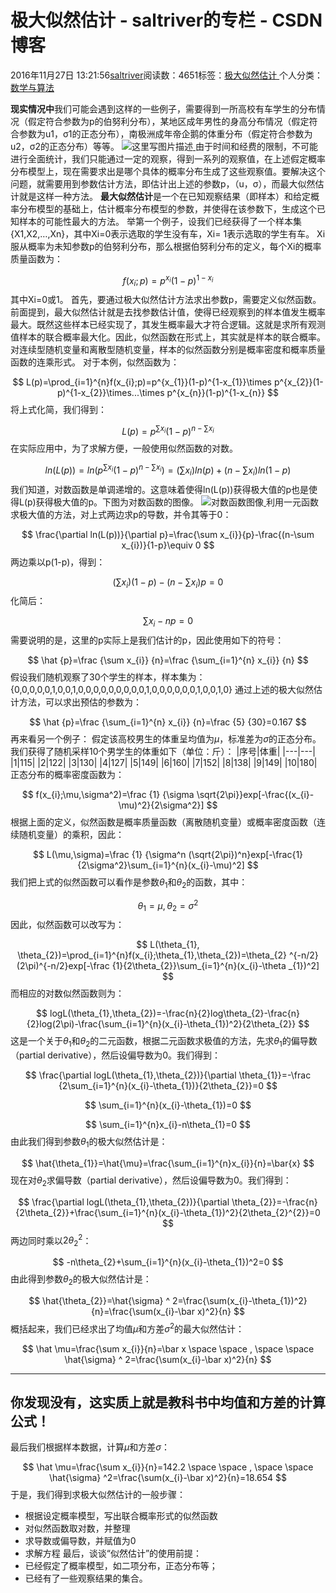 
# 极大似然估计 - saltriver的专栏 - CSDN博客


2016年11月27日 13:21:56[saltriver](https://me.csdn.net/saltriver)阅读数：4651标签：[极大似然估计																](https://so.csdn.net/so/search/s.do?q=极大似然估计&t=blog)个人分类：[数学与算法																](https://blog.csdn.net/saltriver/article/category/6363187)



**现实情况中**我们可能会遇到这样的一些例子，需要得到一所高校有车学生的分布情况（假定符合参数为p的伯努利分布），某地区成年男性的身高分布情况（假定符合参数为u1，σ1的正态分布），南极洲成年帝企鹅的体重分布（假定符合参数为u2，σ2的正态分布）等等。
![这里写图片描述](https://img-blog.csdn.net/20161127130441793)[ ](https://img-blog.csdn.net/20161127130441793)
由于时间和经费的限制，不可能进行全面统计，我们只能通过一定的观察，得到一系列的观察值，在上述假定概率分布模型上，现在需要求出是哪个具体的概率分布生成了这些观察值。要解决这个问题，就需要用到参数估计方法，即估计出上述的参数p，（u，σ），而最大似然估计就是这样一种方法。
[
](https://img-blog.csdn.net/20161127130441793)**最大似然估计**是一个在已知观察结果（即样本）和给定概率分布模型的基础上，估计概率分布模型的参数，并使得在该参数下，生成这个已知样本的可能性最大的方法。
[
](https://img-blog.csdn.net/20161127130441793)举第一个例子，设我们已经获得了一个样本集{X1,X2,…,Xn}，其中Xi=0表示选取的学生没有车，Xi= 1表示选取的学生有车。  Xi服从概率为未知参数p的伯努利分布，那么根据伯努利分布的定义，每个Xi的概率质量函数为：

$$
f(x_{i};p)=p^{x_{i}}(1-p)^{1-x_{i}}
$$
其中Xi=0或1。 首先，要通过极大似然估计方法求出参数p，需要定义似然函数。前面提到，最大似然估计就是去找参数估计值，使得已经观察到的样本值发生概率最大。既然这些样本已经实现了，其发生概率最大才符合逻辑。这就是求所有观测值样本的联合概率最大化。因此，似然函数在形式上，其实就是样本的联合概率。对连续型随机变量和离散型随机变量，样本的似然函数分别是概率密度和概率质量函数的连乘形式。
对于本例，似然函数为：

$$
L(p)=\prod_{i=1}^{n}f(x_{i};p)=p^{x_{1}}(1-p)^{1-x_{1}}\times  p^{x_{2}}(1-p)^{1-x_{2}}\times...\times p^{x_{n}}(1-p)^{1-x_{n}}
$$
将上式化简，我们得到：

$$
L(p)=p^{\sum x_{i}}(1-p)^{n-\sum x_{i}}
$$
在实际应用中，为了求解方便，一般使用似然函数的对数。

$$
ln(L(p))=ln(p^{\sum x_{i}}(1-p)^{n-\sum x_{i}})=(\sum x_{i})ln(p)+(n-\sum x_{i})ln(1-p)
$$
我们知道，对数函数是单调递增的。这意味着使得ln(L(p))获得极大值的p也是使得L(p)获得极大值的p。下图为对数函数的图像。
![对数函数图像](https://img-blog.csdn.net/20161127131455271)[ ](https://img-blog.csdn.net/20161127131455271)
利用一元函数求极大值的方法，对上式两边求p的导数，并令其等于0：

$$
\frac{\partial ln(L(p))}{\partial p}=\frac{\sum x_{i}}{p}-\frac{(n-\sum x_{i})}{1-p}\equiv 0
$$
两边乘以p(1-p)，得到：

$$
(\sum x_{i})(1-p)-(n-\sum x_{i})p=0
$$
化简后：

$$
\sum x_{i}-np=0
$$
需要说明的是，这里的p实际上是我们估计的p，因此使用如下的符号：

$$
\hat {p}=\frac {\sum x_{i}} {n}=\frac {\sum_{i=1}^{n} x_{i}} {n}
$$
假设我们随机观察了30个学生的样本，样本集为：
{0,0,0,0,0,1,0,0,1,0,0,0,0,0,0,0,0,0,1,0,0,0,0,0,0,1,0,0,1,0}
通过上述的极大似然估计方法，可以求出预估的参数为：

$$
\hat {p}=\frac {\sum_{i=1}^{n} x_{i}} {n}=\frac {5} {30}=0.167
$$
再来看另一个例子：
假定该高校男生的体重呈均值为$\mu$，标准差为$\sigma$的正态分布。我们获得了随机采样10个男学生的体重如下（单位：斤）：
|序号|体重|
|---|---|
|1|115|
|2|122|
|3|130|
|4|127|
|5|149|
|6|160|
|7|152|
|8|138|
|9|149|
|10|180|
正态分布的概率密度函数为：

$$
f(x_{i};\mu,\sigma^2)=\frac {1} {\sigma \sqrt{2\pi}}exp[-\frac{(x_{i}-\mu)^2}{2\sigma^2}]
$$
根据上面的定义，似然函数是概率质量函数（离散随机变量）或概率密度函数（连续随机变量）的乘积，因此：

$$
L(\mu,\sigma)=\frac {1} {\sigma^n (\sqrt{2\pi})^n}exp[-\frac{1}{2\sigma^2}\sum_{i=1}^{n}(x_{i}-\mu)^2]
$$
我们把上式的似然函数可以看作是参数$\theta_{1}$和$\theta_{2}$的函数，其中：

$$
\theta_{1}=\mu, \theta_{2}=\sigma^2
$$
因此，似然函数可以改写为：

$$
L(\theta_{1}, \theta_{2})=\prod_{i=1}^{n}f(x_{i};\theta_{1},\theta_{2})=\theta_{2} ^{-n/2} (2\pi)^{-n/2}exp[-\frac {1}{2\theta_{2}}\sum_{i=1}^{n}(x_{i}-\theta
_{1})^2]
$$
而相应的对数似然函数则为：

$$
logL(\theta_{1},\theta_{2})=-\frac{n}{2}log\theta_{2}-\frac{n}{2}log(2\pi)-\frac{\sum_{i=1}^{n}(x_{i}-\theta_{1})^2}{2\theta_{2}}
$$
这是一个关于$\theta_{1}$和$\theta_{2}$的二元函数，根据二元函数求极值的方法，先求$\theta_{1}$的偏导数（partial derivative），然后设偏导数为0。我们得到：

$$
\frac{\partial logL(\theta_{1},\theta_{2})}{\partial \theta_{1}}=-\frac {2\sum_{i=1}^{n}(x_{i}-\theta_{1})}{2\theta_{2}}=0
$$

$$
\sum_{i=1}^{n}(x_{i}-\theta_{1})=0
$$

$$
\sum_{i=1}^{n}x_{i}-n\theta_{1}=0
$$
由此我们得到参数$\theta_{1}$的极大似然估计是：

$$
\hat{\theta_{1}}=\hat{\mu}=\frac{\sum_{i=1}^{n}x_{i}}{n}=\bar{x}
$$
现在对$\theta_{2}$求偏导数（partial derivative），然后设偏导数为0。我们得到：

$$
\frac{\partial logL(\theta_{1},\theta_{2})}{\partial \theta_{2}}=-\frac{n}{2\theta_{2}}+\frac{\sum_{i=1}^{n}(x_{i}-\theta_{1})^2}{2\theta_{2}^{2}}=0
$$
两边同时乘以$2\theta_{2}^{2}$：

$$
-n\theta_{2}+\sum_{i=1}^{n}(x_{i}-\theta_{1})^2=0
$$
由此得到参数$\theta_{2}$的极大似然估计是：

$$
\hat{\theta_{2}}=\hat{\sigma} ^ 2=\frac{\sum(x_{i}-\theta_{1})^2}{n}=\frac{\sum(x_{i}-\bar x)^2}{n}
$$
概括起来，我们已经求出了均值$\mu$和方差$\sigma^2$的最大似然估计：

$$
\hat \mu=\frac{\sum x_{i}}{n}=\bar x  \space \space , \space \space \hat{\sigma} ^ 2=\frac{\sum(x_{i}-\bar x)^2}{n}
$$

---
**你发现没有，这实质上就是教科书中均值和方差的计算公式！**
---
最后我们根据样本数据，计算$\mu$和方差$\sigma$：

$$
\hat \mu=\frac{\sum x_{i}}{n}=142.2  \space \space , \space \space \hat{\sigma} ^2=\frac{\sum(x_{i}-\bar x)^2}{n}=18.654
$$
于是，我们得到求极大似然估计的一般步骤：
- 根据设定概率模型，写出联合概率形式的似然函数
- 对似然函数取对数，并整理
- 求导数或偏导数，并赋值为0
- 求解方程
最后，谈谈“似然估计”的使用前提：
- 已经假定了概率模型，如二项分布，正态分布等；
- 已经有了一些观察结果的集合。

